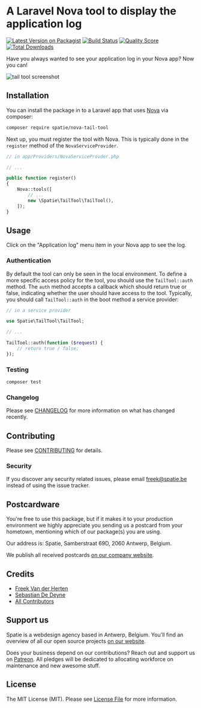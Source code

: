 # A Laravel Nova tool to display the application log

[![Latest Version on Packagist](https://img.shields.io/packagist/v/spatie/nova-tail-tool.svg?style=flat-square)](https://packagist.org/packages/spatie/nova-tail-tool)
[![Build Status](https://img.shields.io/travis/spatie/nova-tail-tool/master.svg?style=flat-square)](https://travis-ci.org/spatie/nova-tail-tool)
[![Quality Score](https://img.shields.io/scrutinizer/g/spatie/nova-tail-tool.svg?style=flat-square)](https://scrutinizer-ci.com/g/spatie/nova-tail-tool)
[![Total Downloads](https://img.shields.io/packagist/dt/spatie/nova-tail-tool.svg?style=flat-square)](https://packagist.org/packages/spatie/nova-tail-tool)

Have you always wanted to see your application log in your Nova app? Now you can!

![tail tool screenshot](https://spatie.github.io/nova-tail-tool/tail-tool.png)

## Installation

You can install the package in to a Laravel app that uses [Nova](https://nova.laravel.com) via composer:

```bash
composer require spatie/nova-tail-tool
```

Next up, you must register the tool with Nova. This is typically done in the `register` method of the `NovaServiceProvider`.

```php
// in app/Providers/NovaServiceProvder.php

// ...

public function register()
{
    Nova::tools([
        // ...
        new \Spatie\TailTool\TailTool(),
    ]);
}
```

## Usage

Click on the "Application log" menu item in your Nova app to see the log.

### Authentication

By default the tool can only be seen in the local environment. To define a more specific access policy for the tool, you should use the `TailTool::auth` method. The `auth` method accepts a callback which should return true or false, indicating whether the user should have access to the tool. Typically, you should call `TailTool::auth` in the boot method a service provider:

```php
// in a service provider

use Spatie\TailTool\TailTool;

// ...

TailTool::auth(function ($request) {
    // return true / false;
});
```

### Testing

``` bash
composer test
```

### Changelog

Please see [CHANGELOG](CHANGELOG.md) for more information on what has changed recently.

## Contributing

Please see [CONTRIBUTING](CONTRIBUTING.md) for details.

### Security

If you discover any security related issues, please email freek@spatie.be instead of using the issue tracker.

## Postcardware

You're free to use this package, but if it makes it to your production environment we highly appreciate you sending us a postcard from your hometown, mentioning which of our package(s) you are using.

Our address is: Spatie, Samberstraat 69D, 2060 Antwerp, Belgium.

We publish all received postcards [on our company website](https://spatie.be/en/opensource/postcards).

## Credits

- [Freek Van der Herten](https://github.com/freekmurze)
- [Sebastian De Deyne](https://github.com/sebastiandedeyne)
- [All Contributors](../../contributors)

## Support us

Spatie is a webdesign agency based in Antwerp, Belgium. You'll find an overview of all our open source projects [on our website](https://spatie.be/opensource).

Does your business depend on our contributions? Reach out and support us on [Patreon](https://www.patreon.com/spatie). 
All pledges will be dedicated to allocating workforce on maintenance and new awesome stuff.

## License

The MIT License (MIT). Please see [License File](LICENSE.md) for more information.
